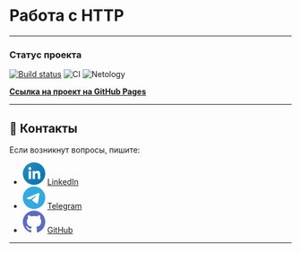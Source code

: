 # Работа с HTTP

---

### Статус проекта
[![Build status](https://ci.appveyor.com/api/projects/status/2fgcnwob534ytjlu?svg=true)](https://ci.appveyor.com/project/dm-morozov/netology-58-working-with-http-helpdesk-hw)
![CI](https://github.com/dm-morozov/Netology_58_working_with_http_HelpDesk_hw/actions/workflows/web.yaml/badge.svg)
![Netology](https://img.shields.io/badge/FrontendTS-BackendNodeJS-blue)

[**Ссылка на проект на GitHub Pages**](https://dm-morozov.github.io/Netology_57_working_with_http/)

---

## 📧 Контакты

Если возникнут вопросы, пишите:

* ![LinkedIn](./svg/linkedin-icon.svg) [LinkedIn](https://www.linkedin.com/in/dm-morozov/)
* ![Telegram](./svg/telegram.svg) [Telegram](https://t.me/dem2014)
* ![GitHub](./svg/github-icon.svg) [GitHub](https://github.com/dm-morozov/)

---